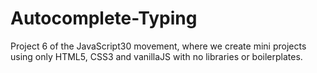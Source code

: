# **Autocomplete-Typing**

Project 6 of the JavaScript30 movement, where we create mini projects using only HTML5, CSS3 and vanillaJS with no libraries or boilerplates.
